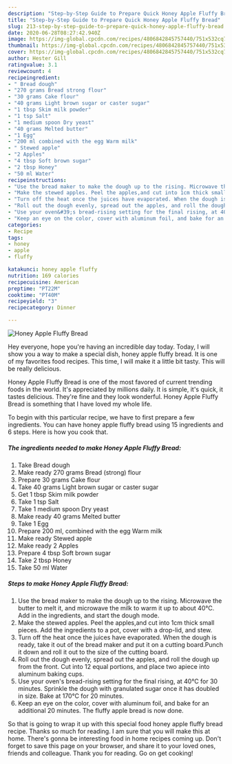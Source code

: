 ```yaml
---
description: "Step-by-Step Guide to Prepare Quick Honey Apple Fluffy Bread"
title: "Step-by-Step Guide to Prepare Quick Honey Apple Fluffy Bread"
slug: 213-step-by-step-guide-to-prepare-quick-honey-apple-fluffy-bread
date: 2020-06-28T08:27:42.940Z
image: https://img-global.cpcdn.com/recipes/4806842845757440/751x532cq70/honey-apple-fluffy-bread-recipe-main-photo.jpg
thumbnail: https://img-global.cpcdn.com/recipes/4806842845757440/751x532cq70/honey-apple-fluffy-bread-recipe-main-photo.jpg
cover: https://img-global.cpcdn.com/recipes/4806842845757440/751x532cq70/honey-apple-fluffy-bread-recipe-main-photo.jpg
author: Hester Gill
ratingvalue: 3.1
reviewcount: 4
recipeingredient:
- " Bread dough"
- "270 grams Bread strong flour"
- "30 grams Cake flour"
- "40 grams Light brown sugar or caster sugar"
- "1 tbsp Skim milk powder"
- "1 tsp Salt"
- "1 medium spoon Dry yeast"
- "40 grams Melted butter"
- "1 Egg"
- "200 ml combined with the egg Warm milk"
- " Stewed apple"
- "2 Apples"
- "4 tbsp Soft brown sugar"
- "2 tbsp Honey"
- "50 ml Water"
recipeinstructions:
- "Use the bread maker to make the dough up to the rising. Microwave the butter to melt it, and microwave the milk to warm it up to about 40℃. Add in the ingredients, and start the dough mode."
- "Make the stewed apples. Peel the apples,and cut into 1cm thick small pieces. Add the ingredients to a pot, cover with a drop-lid, and stew."
- "Turn off the heat once the juices have evaporated. When the dough is ready, take it out of the bread maker and put it on a cutting board.Punch it down and roll it out to the size of the cutting board."
- "Roll out the dough evenly, spread out the apples, and roll the dough up from the front. Cut into 12 equal portions, and place two apiece into aluminum baking cups."
- "Use your oven&#39;s bread-rising setting for the final rising, at 40℃ for 30 minutes. Sprinkle the dough with granulated sugar once it has doubled in size. Bake at 170℃ for 20 minutes."
- "Keep an eye on the color, cover with aluminum foil, and bake for an additional 20 minutes. The fluffy apple bread is now done."
categories:
- Recipe
tags:
- honey
- apple
- fluffy

katakunci: honey apple fluffy 
nutrition: 169 calories
recipecuisine: American
preptime: "PT22M"
cooktime: "PT40M"
recipeyield: "3"
recipecategory: Dinner

---
```



![Honey Apple Fluffy Bread](https://img-global.cpcdn.com/recipes/4806842845757440/751x532cq70/honey-apple-fluffy-bread-recipe-main-photo.jpg)

Hey everyone, hope you're having an incredible day today. Today, I will show you a way to make a special dish, honey apple fluffy bread. It is one of my favorites food recipes. This time, I will make it a little bit tasty. This will be really delicious.



Honey Apple Fluffy Bread is one of the most favored of current trending foods in the world. It's appreciated by millions daily. It is simple, it's quick, it tastes delicious. They're fine and they look wonderful. Honey Apple Fluffy Bread is something that I have loved my whole life.


To begin with this particular recipe, we have to first prepare a few ingredients. You can have honey apple fluffy bread using 15 ingredients and 6 steps. Here is how you cook that.

##### The ingredients needed to make Honey Apple Fluffy Bread:

1. Take  Bread dough
1. Make ready 270 grams Bread (strong) flour
1. Prepare 30 grams Cake flour
1. Take 40 grams Light brown sugar or caster sugar
1. Get 1 tbsp Skim milk powder
1. Take 1 tsp Salt
1. Take 1 medium spoon Dry yeast
1. Make ready 40 grams Melted butter
1. Take 1 Egg
1. Prepare 200 ml, combined with the egg Warm milk
1. Make ready  Stewed apple
1. Make ready 2 Apples
1. Prepare 4 tbsp Soft brown sugar
1. Take 2 tbsp Honey
1. Take 50 ml Water




##### Steps to make Honey Apple Fluffy Bread:

1. Use the bread maker to make the dough up to the rising. Microwave the butter to melt it, and microwave the milk to warm it up to about 40℃. Add in the ingredients, and start the dough mode.
1. Make the stewed apples. Peel the apples,and cut into 1cm thick small pieces. Add the ingredients to a pot, cover with a drop-lid, and stew.
1. Turn off the heat once the juices have evaporated. When the dough is ready, take it out of the bread maker and put it on a cutting board.Punch it down and roll it out to the size of the cutting board.
1. Roll out the dough evenly, spread out the apples, and roll the dough up from the front. Cut into 12 equal portions, and place two apiece into aluminum baking cups.
1. Use your oven&#39;s bread-rising setting for the final rising, at 40℃ for 30 minutes. Sprinkle the dough with granulated sugar once it has doubled in size. Bake at 170℃ for 20 minutes.
1. Keep an eye on the color, cover with aluminum foil, and bake for an additional 20 minutes. The fluffy apple bread is now done.




So that is going to wrap it up with this special food honey apple fluffy bread recipe. Thanks so much for reading. I am sure that you will make this at home. There's gonna be interesting food in home recipes coming up. Don't forget to save this page on your browser, and share it to your loved ones, friends and colleague. Thank you for reading. Go on get cooking!
